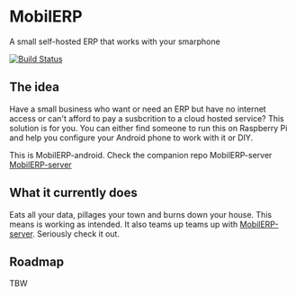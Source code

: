 # MobilERP

A small self-hosted ERP that works with your smarphone

[![Build Status](https://travis-ci.org/eligiobz/mobilerp-android.svg?branch=master)](https://travis-ci.org/eligiobz/mobilerp-android)

## The idea

Have a small business who want or need an ERP but have no internet access or can't afford to pay a susbcrition to a cloud hosted service? This solution is for you.
You can either find someone to run this on Raspberry Pi and help you configure your Android phone to work with it or DIY.

This is MobilERP-android. Check the companion repo MobilERP-server [MobilERP-server](https://github.com/eligiobz/mobilerp-server)

## What it currently does

Eats all your data, pillages your town and burns down your house. This means is working as intended. It also teams up teams up with [MobilERP-server](https://github.com/eligiobz/mobilerp-server). Seriously check it out.

## Roadmap

TBW
